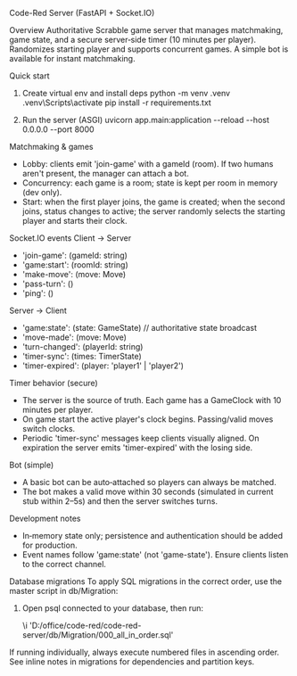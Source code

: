 Code-Red Server (FastAPI + Socket.IO)

Overview
Authoritative Scrabble game server that manages matchmaking, game state, and a secure server‑side timer (10 minutes per player). Randomizes starting player and supports concurrent games. A simple bot is available for instant matchmaking.

Quick start
1) Create virtual env and install deps
   python -m venv .venv
   .venv\\Scripts\\activate
   pip install -r requirements.txt

2) Run the server (ASGI)
   uvicorn app.main:application --reload --host 0.0.0.0 --port 8000

Matchmaking & games
- Lobby: clients emit 'join-game' with a gameId (room). If two humans aren't present, the manager can attach a bot.
- Concurrency: each game is a room; state is kept per room in memory (dev only).
- Start: when the first player joins, the game is created; when the second joins, status changes to active; the server randomly selects the starting player and starts their clock.

Socket.IO events
Client -> Server
- 'join-game': (gameId: string)
- 'game:start': (roomId: string)
- 'make-move': (move: Move)
- 'pass-turn': ()
- 'ping': ()

Server -> Client
- 'game:state': (state: GameState)  // authoritative state broadcast
- 'move-made': (move: Move)
- 'turn-changed': (playerId: string)
- 'timer-sync': (times: TimerState)
- 'timer-expired': (player: 'player1' | 'player2')

Timer behavior (secure)
- The server is the source of truth. Each game has a GameClock with 10 minutes per player.
- On game start the active player's clock begins. Passing/valid moves switch clocks.
- Periodic 'timer-sync' messages keep clients visually aligned. On expiration the server emits 'timer-expired' with the losing side.

Bot (simple)
- A basic bot can be auto‑attached so players can always be matched.
- The bot makes a valid move within 30 seconds (simulated in current stub within 2–5s) and then the server switches turns.

Development notes
- In‑memory state only; persistence and authentication should be added for production.
- Event names follow 'game:state' (not 'game-state'). Ensure clients listen to the correct channel.

Database migrations
To apply SQL migrations in the correct order, use the master script in db/Migration:
1) Open psql connected to your database, then run:
   
   \\i 'D:/office/code-red/code-red-server/db/Migration/000_all_in_order.sql'

If running individually, always execute numbered files in ascending order. See inline notes in migrations for dependencies and partition keys.
